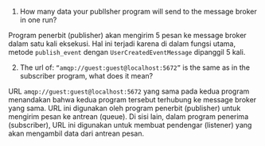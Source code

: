 1. How many data your publlsher program will send to the message broker in one run?

Program penerbit (publisher) akan mengirim 5 pesan ke message broker dalam satu kali eksekusi. Hal ini terjadi karena di dalam fungsi utama, metode `publish_event` dengan `UserCreatedEventMessage` dipanggil 5 kali.

2. The url of: `“amqp://guest:guest@localhost:5672”` is the same as in the subscriber program, what does it mean?

URL `amqp://guest:guest@localhost:5672` yang sama pada kedua program menandakan bahwa kedua program tersebut terhubung ke message broker yang sama. URL ini digunakan oleh program penerbit (publisher) untuk mengirim pesan ke antrean (queue). Di sisi lain, dalam program penerima (subscriber), URL ini digunakan untuk membuat pendengar (listener) yang akan mengambil data dari antrean pesan.